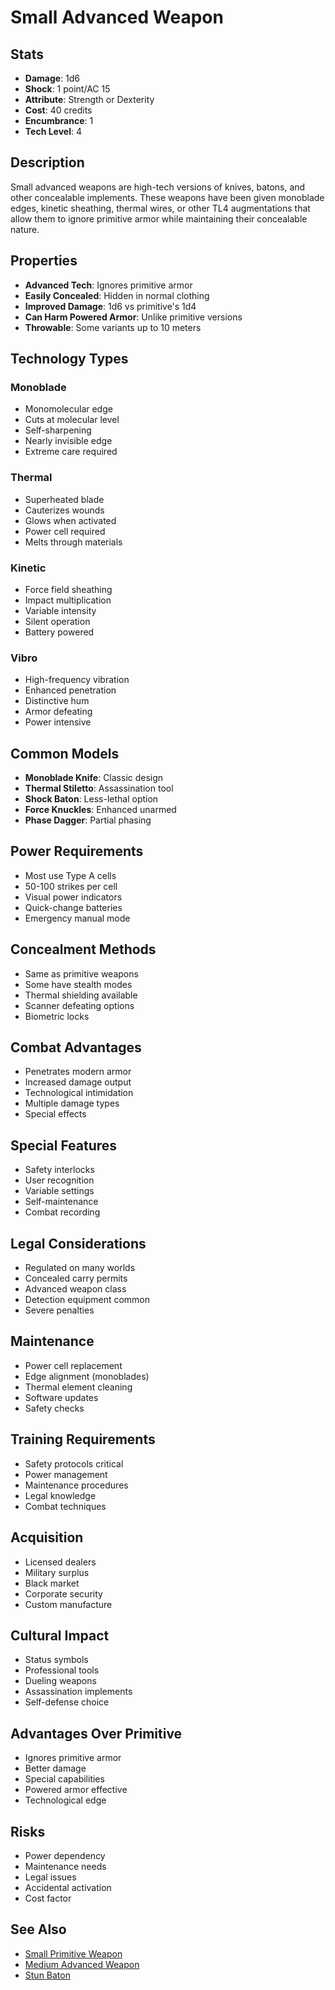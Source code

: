 # Small Advanced Weapon

## Stats
- **Damage**: 1d6
- **Shock**: 1 point/AC 15
- **Attribute**: Strength or Dexterity
- **Cost**: 40 credits
- **Encumbrance**: 1
- **Tech Level**: 4

## Description
Small advanced weapons are high-tech versions of knives, batons, and other concealable implements. These weapons have been given monoblade edges, kinetic sheathing, thermal wires, or other TL4 augmentations that allow them to ignore primitive armor while maintaining their concealable nature.

## Properties
- **Advanced Tech**: Ignores primitive armor
- **Easily Concealed**: Hidden in normal clothing
- **Improved Damage**: 1d6 vs primitive's 1d4
- **Can Harm Powered Armor**: Unlike primitive versions
- **Throwable**: Some variants up to 10 meters

## Technology Types
### Monoblade
- Monomolecular edge
- Cuts at molecular level
- Self-sharpening
- Nearly invisible edge
- Extreme care required

### Thermal
- Superheated blade
- Cauterizes wounds
- Glows when activated
- Power cell required
- Melts through materials

### Kinetic
- Force field sheathing
- Impact multiplication
- Variable intensity
- Silent operation
- Battery powered

### Vibro
- High-frequency vibration
- Enhanced penetration
- Distinctive hum
- Armor defeating
- Power intensive

## Common Models
- **Monoblade Knife**: Classic design
- **Thermal Stiletto**: Assassination tool
- **Shock Baton**: Less-lethal option
- **Force Knuckles**: Enhanced unarmed
- **Phase Dagger**: Partial phasing

## Power Requirements
- Most use Type A cells
- 50-100 strikes per cell
- Visual power indicators
- Quick-change batteries
- Emergency manual mode

## Concealment Methods
- Same as primitive weapons
- Some have stealth modes
- Thermal shielding available
- Scanner defeating options
- Biometric locks

## Combat Advantages
- Penetrates modern armor
- Increased damage output
- Technological intimidation
- Multiple damage types
- Special effects

## Special Features
- Safety interlocks
- User recognition
- Variable settings
- Self-maintenance
- Combat recording

## Legal Considerations
- Regulated on many worlds
- Concealed carry permits
- Advanced weapon class
- Detection equipment common
- Severe penalties

## Maintenance
- Power cell replacement
- Edge alignment (monoblades)
- Thermal element cleaning
- Software updates
- Safety checks

## Training Requirements
- Safety protocols critical
- Power management
- Maintenance procedures
- Legal knowledge
- Combat techniques

## Acquisition
- Licensed dealers
- Military surplus
- Black market
- Corporate security
- Custom manufacture

## Cultural Impact
- Status symbols
- Professional tools
- Dueling weapons
- Assassination implements
- Self-defense choice

## Advantages Over Primitive
- Ignores primitive armor
- Better damage
- Special capabilities
- Powered armor effective
- Technological edge

## Risks
- Power dependency
- Maintenance needs
- Legal issues
- Accidental activation
- Cost factor

## See Also
- [Small Primitive Weapon](small-primitive-weapon.md)
- [Medium Advanced Weapon](medium-advanced-weapon.md)
- [Stun Baton](stun-baton.md)